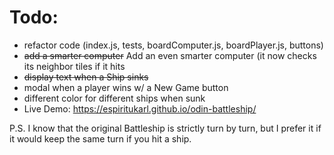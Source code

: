 # Todo:
- refactor code (index.js, tests, boardComputer.js, boardPlayer.js, buttons)
- ~~add a smarter computer~~ Add an even smarter computer (it now checks its neighbor tiles if it hits
- ~~display text when a Ship sinks~~
- modal when a player wins w/ a New Game button
- different color for different ships when sunk
- Live Demo: https://espiritukarl.github.io/odin-battleship/

P.S. I know that the original Battleship is strictly turn by turn, but I prefer it if it would keep the same turn if you hit a ship.
